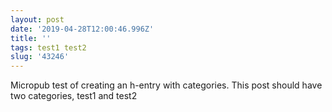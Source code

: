 ```yaml
---
layout: post
date: '2019-04-28T12:00:46.996Z'
title: ''
tags: test1 test2
slug: '43246'
---
```

Micropub test of creating an h-entry with categories. This post should have two categories, test1 and test2

